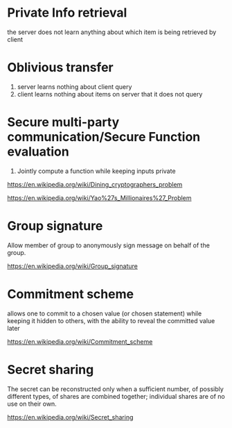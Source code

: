 
# Private Info retrieval

the server does not learn anything about which item is being retrieved by client

# Oblivious transfer

1. server learns nothing about client query
2. client learns nothing about items on server that it does not query

# Secure multi-party communication/Secure Function evaluation

1. Jointly compute a function while keeping inputs private

https://en.wikipedia.org/wiki/Dining_cryptographers_problem

https://en.wikipedia.org/wiki/Yao%27s_Millionaires%27_Problem

# Group signature

Allow member of group to anonymously sign message on behalf of the group.

https://en.wikipedia.org/wiki/Group_signature


# Commitment scheme

allows one to commit to a chosen value (or chosen statement) while keeping it hidden to others, with the ability to reveal the committed value later

https://en.wikipedia.org/wiki/Commitment_scheme

# Secret sharing

The secret can be reconstructed only when a sufficient number, of possibly different types, of shares are combined together; individual shares are of no use on their own.

https://en.wikipedia.org/wiki/Secret_sharing
